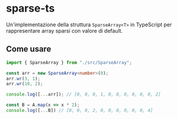 # sparse-ts

Un'implementazione della struttura `SparseArray<T>` in TypeScript per rappresentare array sparsi con valore di default.

## Come usare

```ts
import { SparseArray } from "./src/SparseArray";

const arr = new SparseArray<number>(0);
arr.wr(3, 1);
arr.wr(10, 2);

console.log([...arr]); // [0, 0, 0, 1, 0, 0, 0, 0, 0, 0, 2]

const B = A.map(x => x * 2);
console.log([...B]) // [0, 0, 0, 2, 0, 0, 0, 0, 0, 0, 4]
```

